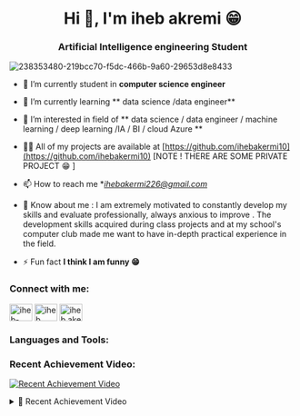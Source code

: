 <h1 align="center">Hi 👋, I'm iheb akremi 😁</h1>
<h3 align="center"> Artificial Intelligence engineering    Student</h3>

![238353480-219bcc70-f5dc-466b-9a60-29653d8e8433](https://github.com/ihebakermi10/ihebakermi10/assets/90511874/a8b1a770-311f-4ed7-84d1-79f7c7fa8a27)

- 🔭 I’m currently student in **computer science engineer**

- 🌱 I’m currently learning ** data science /data engineer**

- 👯 I’m interested in field of   ** data science / data engineer / machine learning / deep learning /IA / BI  / cloud Azure  **

- 👨‍💻 All of my projects are available at [https://github.com/ihebakermi10](https://github.com/ihebakermi10) [NOTE ! THERE ARE SOME PRIVATE PROJECT 😁 ]

- 📫 How to reach me **ihebakermi226@gmail.com*



- 📄 Know about me : I am extremely motivated to constantly develop my skills and evaluate professionally, always anxious to improve  . The development skills acquired during class projects and at my school's computer club made me want to have in-depth practical experience in the field.

- ⚡ Fun fact **I think I am funny 😁**

<h3 align="left">Connect with me:</h3>
<p align="left">
  
  
<a href="https://linkedin.com/in/ihebakermi10/" target="blank"><img align="center" src="https://raw.githubusercontent.com/rahuldkjain/github-profile-readme-generator/master/src/images/icons/Social/linked-in-alt.svg" alt="iheb-akermi-87860916a/" height="30" width="40" /></a>
<a href="https://fb.com/iheb.akermi.146" target="blank"><img align="center" src="https://raw.githubusercontent.com/rahuldkjain/github-profile-readme-generator/master/src/images/icons/Social/facebook.svg" alt="iheb akermi" height="30" width="40" /></a>
<a href="https://instagram.com/iheb.aker" target="blank"><img align="center" src="https://raw.githubusercontent.com/rahuldkjain/github-profile-readme-generator/master/src/images/icons/Social/instagram.svg" alt="iheb.aker" height="30" width="40" /></a>
</p>

<h3 align="left">Languages and Tools:</h3>
</p>

<h3 align="left">Recent Achievement Video:</h3>
<p align="left">
  <a href="https://your-video-url.com/your-video-file.mp4">
    <img src="https://img.shields.io/badge/-Watch%20My%20Video-red?style=for-the-badge" alt="Recent Achievement Video"/>
  </a>
</p>

<details>
  <summary>🎥 Recent Achievement Video</summary>
  <br/>
  <video width="200%" controls>
    <source src="https://your-video-url.com/your-video-file.mp4" type="video/mp4">
    Your browser does not support the video tag.
  </video>
</details>
